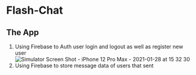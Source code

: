 
# Flash-Chat

## The App

1. Using Firebase to Auth user login and logout as well as register new user
![Simulator Screen Shot - iPhone 12 Pro Max - 2021-01-28 at 15 32 30](https://user-images.githubusercontent.com/31750664/106196517-8250b400-617f-11eb-8e3c-69bc7f95b041.png)
2. Using Firebase to store message data of users that sent

